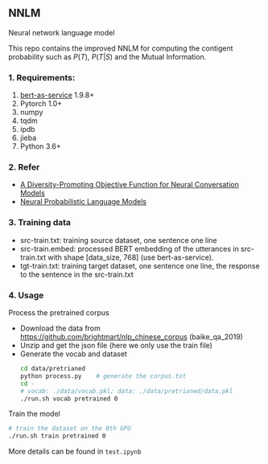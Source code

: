 ## NNLM
Neural network language model

This repo contains the improved NNLM for computing the contigent probability
such as $P(T)$, $P(T|S)$ and the Mutual Information.

### 1. Requirements:
1. [bert-as-service](https://github.com/hanxiao/bert-as-service) 1.9.8+
2. Pytorch 1.0+
3. numpy
4. tqdm
5. ipdb
6. jieba
7. Python 3.6+

### 2. Refer
* [A Diversity-Promoting Objective Function for Neural Conversation Models](https://arxiv.org/abs/1510.03055)
* [Neural Probabilistic Language Models](https://link.springer.com/chapter/10.1007%2F3-540-33486-6_6)

### 3. Training data
* src-train.txt: training source dataset, one sentence one line
* src-train.embed: processed BERT embedding of the utterances in src-train.txt with shape [data_size, 768] (use bert-as-service).
* tgt-train.txt: training target dataset, one sentence one line, the response to the sentence in the src-train.txt

### 4. Usage

Process the pretrained corpus
* Download the data from https://github.com/brightmart/nlp_chinese_corpus (baike_qa_2019)
* Unzip and get the json file (here we only use the train file)
* Generate the vocab and dataset
    ```bash
    cd data/pretrianed
    python process.py    # generate the corpus.txt
    cd -
    # vocab: ./data/vocab.pkl; data: ./data/pretrianed/data.pkl
    ./run.sh vocab pretrained 0
    ```

Train the model

```bash
# train the dataset on the 0th GPU
./run.sh train pretrained 0
```

More details can be found in `test.ipynb`